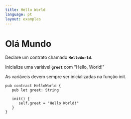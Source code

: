 ```yaml
---
title: Hello World
language: pt
layout: examples
---
```


# Olá Mundo

Declare um contrato chamado **`HelloWorld`**.

Inicialize uma variável **`greet`** com "Hello, World!"

As variáveis devem sempre ser inicializadas na função init.

```cadence
pub contract HelloWorld {
   pub let greet: String

   init() {
      self.greet = "Hello World!"
   }
}
```
